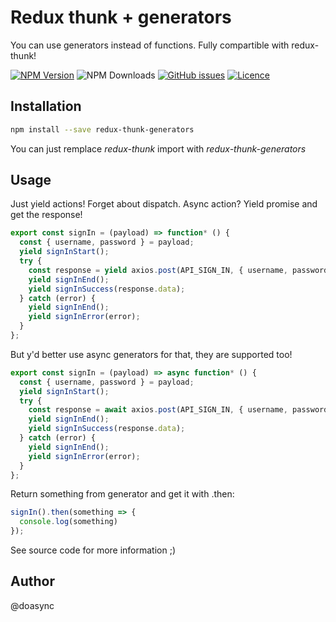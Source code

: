 # Redux thunk + generators

You can use generators instead of functions. Fully compartible with redux-thunk!

[![NPM Version][npm-image]][npm-url] ![NPM Downloads][downloads-image] [![GitHub issues][issues-image]][issues-url] [![Licence][license-image]][license-url]

[npm-image]: https://img.shields.io/npm/v/redux-thunk-generators.svg
[npm-url]: https://www.npmjs.com/package/redux-thunk-generators
[downloads-image]: https://img.shields.io/npm/dw/redux-thunk-generators.svg
[deps-image]: https://david-dm.org/doasync/redux-thunk-generators.svg
[issues-image]: https://img.shields.io/github/issues/doasync/redux-thunk-generators.svg
[issues-url]: https://github.com/doasync/redux-thunk-generators/issues
[license-image]: https://img.shields.io/badge/license-MIT-blue.svg
[license-url]: https://raw.githubusercontent.com/doasync/redux-thunk-generators/master/LICENSE

## Installation

```bash
npm install --save redux-thunk-generators
```

You can just remplace *redux-thunk* import with *redux-thunk-generators*

## Usage

Just yield actions! Forget about dispatch. Async action? Yield promise and get the response!

```javascript
export const signIn = (payload) => function* () {
  const { username, password } = payload;
  yield signInStart();
  try {
    const response = yield axios.post(API_SIGN_IN, { username, password });
    yield signInEnd();
    yield signInSuccess(response.data);
  } catch (error) {
    yield signInEnd();
    yield signInError(error);
  }
};
```
But y'd better use async generators for that, they are supported too!
```javascript
export const signIn = (payload) => async function* () {
  const { username, password } = payload;
  yield signInStart();
  try {
    const response = await axios.post(API_SIGN_IN, { username, password });
    yield signInEnd();
    yield signInSuccess(response.data);
  } catch (error) {
    yield signInEnd();
    yield signInError(error);
  }
};
```

Return something from generator and get it with .then:

```javascript
signIn().then(something => {
  console.log(something)
});
```

See source code for more information ;)

## Author

@doasync

